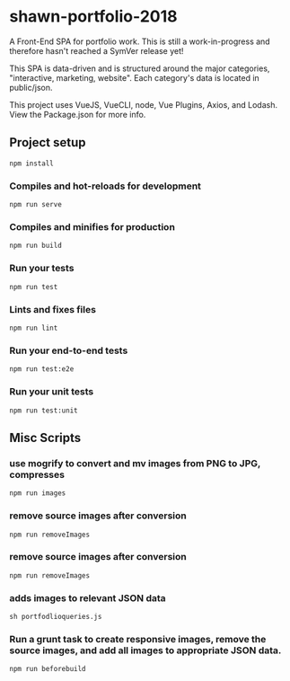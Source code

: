 # shawn-portfolio-2018

A Front-End SPA for portfolio work. This is still a work-in-progress and therefore hasn't reached a SymVer release yet!

This SPA is data-driven and is structured around the major categories, "interactive, marketing, website". Each category's data is located in public/json.

This project uses VueJS, VueCLI, node, Vue Plugins, Axios, and Lodash. View the Package.json for more info.

## Project setup
```
npm install
```

### Compiles and hot-reloads for development
```
npm run serve
```

### Compiles and minifies for production
```
npm run build
```

### Run your tests
```
npm run test
```

### Lints and fixes files
```
npm run lint
```

### Run your end-to-end tests
```
npm run test:e2e
```

### Run your unit tests
```
npm run test:unit
```
## Misc Scripts

### use mogrify to convert and mv images from PNG to JPG, compresses
```
npm run images
```
### remove source images after conversion
```
npm run removeImages
```
### remove source images after conversion
```
npm run removeImages
```
### adds images to relevant JSON data
```
sh portfodlioqueries.js
```
### Run a grunt task to create responsive images, remove the source images, and add all images to appropriate JSON data.
```
npm run beforebuild
```

